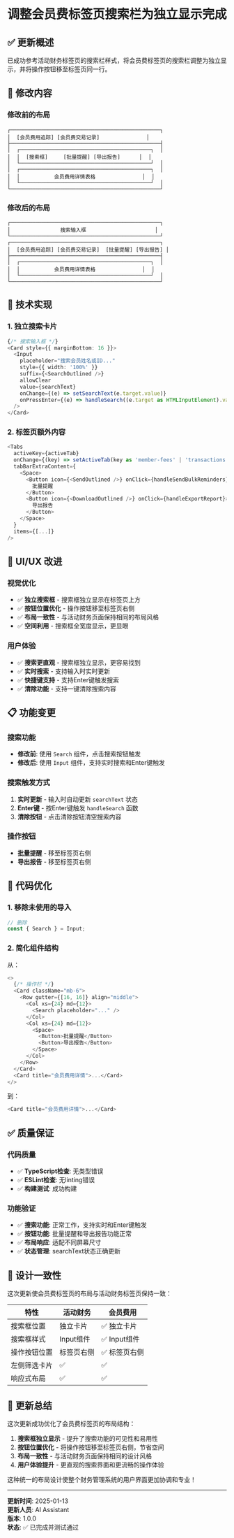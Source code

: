 # 调整会员费标签页搜索栏为独立显示完成

## ✅ 更新概述

已成功参考活动财务标签页的搜索栏样式，将会员费标签页的搜索栏调整为独立显示，并将操作按钮移至标签页同一行。

## 🎯 修改内容

### **修改前的布局**
```
┌────────────────────────────────────────────────┐
│  [会员费用追踪] [会员费交易记录]               │
├────────────────────────────────────────────────┤
│  ┌──────────────────────────────────────────┐  │
│  │  [搜索框]     [批量提醒] [导出报告]      │  │
│  └──────────────────────────────────────────┘  │
│  ┌──────────────────────────────────────────┐  │
│  │           会员费用详情表格               │  │
│  └──────────────────────────────────────────┘  │
└────────────────────────────────────────────────┘
```

### **修改后的布局**
```
┌────────────────────────────────────────────────┐
│                搜索输入框                      │
└────────────────────────────────────────────────┘
┌────────────────────────────────────────────────┐
│  [会员费用追踪] [会员费交易记录]  [批量提醒] [导出报告] │
├────────────────────────────────────────────────┤
│  ┌──────────────────────────────────────────┐  │
│  │           会员费用详情表格               │  │
│  └──────────────────────────────────────────┘  │
└────────────────────────────────────────────────┘
```

## 🔧 技术实现

### **1. 独立搜索卡片**
```typescript
{/* 搜索输入框 */}
<Card style={{ marginBottom: 16 }}>
  <Input
    placeholder="搜索会员姓名或ID..."
    style={{ width: '100%' }}
    suffix={<SearchOutlined />}
    allowClear
    value={searchText}
    onChange={(e) => setSearchText(e.target.value)}
    onPressEnter={(e) => handleSearch((e.target as HTMLInputElement).value)}
  />
</Card>
```

### **2. 标签页额外内容**
```typescript
<Tabs
  activeKey={activeTab}
  onChange={(key) => setActiveTab(key as 'member-fees' | 'transactions')}
  tabBarExtraContent={
    <Space>
      <Button icon={<SendOutlined />} onClick={handleSendBulkReminders}>
        批量提醒
      </Button>
      <Button icon={<DownloadOutlined />} onClick={handleExportReport}>
        导出报告
      </Button>
    </Space>
  }
  items={[...]}
/>
```

## 🎨 UI/UX 改进

### **视觉优化**
- ✅ **独立搜索框** - 搜索框独立显示在标签页上方
- ✅ **按钮位置优化** - 操作按钮移至标签页右侧
- ✅ **布局一致性** - 与活动财务页面保持相同的布局风格
- ✅ **空间利用** - 搜索框全宽度显示，更显眼

### **用户体验**
- ✅ **搜索更直观** - 搜索框独立显示，更容易找到
- ✅ **实时搜索** - 支持输入时实时更新
- ✅ **快捷键支持** - 支持Enter键触发搜索
- ✅ **清除功能** - 支持一键清除搜索内容

## 📋 功能变更

### **搜索功能**
- **修改前**: 使用 `Search` 组件，点击搜索按钮触发
- **修改后**: 使用 `Input` 组件，支持实时搜索和Enter键触发

### **搜索触发方式**
1. **实时更新** - 输入时自动更新 `searchText` 状态
2. **Enter键** - 按Enter键触发 `handleSearch` 函数
3. **清除按钮** - 点击清除按钮清空搜索内容

### **操作按钮**
- **批量提醒** - 移至标签页右侧
- **导出报告** - 移至标签页右侧

## 🔄 代码优化

### **1. 移除未使用的导入**
```typescript
// 删除
const { Search } = Input;
```

### **2. 简化组件结构**
从：
```typescript
<>
  {/* 操作栏 */}
  <Card className="mb-6">
    <Row gutter={[16, 16]} align="middle">
      <Col xs={24} md={12}>
        <Search placeholder="..." />
      </Col>
      <Col xs={24} md={12}>
        <Space>
          <Button>批量提醒</Button>
          <Button>导出报告</Button>
        </Space>
      </Col>
    </Row>
  </Card>
  <Card title="会员费用详情">...</Card>
</>
```

到：
```typescript
<Card title="会员费用详情">...</Card>
```

## ✅ 质量保证

### **代码质量**
- ✅ **TypeScript检查**: 无类型错误
- ✅ **ESLint检查**: 无linting错误
- ✅ **构建测试**: 成功构建

### **功能验证**
- ✅ **搜索功能**: 正常工作，支持实时和Enter键触发
- ✅ **按钮功能**: 批量提醒和导出报告功能正常
- ✅ **布局响应**: 适配不同屏幕尺寸
- ✅ **状态管理**: searchText状态正确更新

## 🌟 设计一致性

这次更新使会员费标签页的布局与活动财务标签页保持一致：

| 特性 | 活动财务 | 会员费用 |
|------|----------|----------|
| 搜索框位置 | 独立卡片 | ✅ 独立卡片 |
| 搜索框样式 | Input组件 | ✅ Input组件 |
| 操作按钮位置 | 标签页右侧 | ✅ 标签页右侧 |
| 左侧筛选卡片 | ✅ | ✅ |
| 响应式布局 | ✅ | ✅ |

## 📝 更新总结

这次更新成功优化了会员费标签页的布局结构：

1. **搜索框独立显示** - 提升了搜索功能的可见性和易用性
2. **按钮位置优化** - 将操作按钮移至标签页右侧，节省空间
3. **布局一致性** - 与活动财务页面保持相同的设计风格
4. **用户体验提升** - 更直观的搜索界面和更流畅的操作体验

这种统一的布局设计使整个财务管理系统的用户界面更加协调和专业！

---

**更新时间**: 2025-01-13  
**更新人员**: AI Assistant  
**版本**: 1.0.0  
**状态**: ✅ 已完成并测试通过
